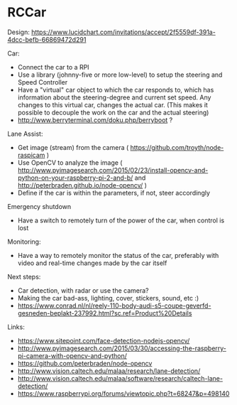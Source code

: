 # RCCar

Design:
https://www.lucidchart.com/invitations/accept/2f5559df-391a-4dcc-befb-66869472d291

Car: 
- Connect the car to a RPI
- Use a library (johnny-five or more low-level) to setup the steering and Speed Controller
- Have a "virtual" car object to which the car responds to, which has information about the steering-degree and current set speed. Any changes to this virtual car, changes the actual car. (This makes it possible to decouple the work on the car and the actual steering)
- http://www.berryterminal.com/doku.php/berryboot ?

Lane Assist:
- Get image (stream) from the camera ( https://github.com/troyth/node-raspicam )
- Use OpenCV to analyze the image ( http://www.pyimagesearch.com/2015/02/23/install-opencv-and-python-on-your-raspberry-pi-2-and-b/ and http://peterbraden.github.io/node-opencv/ )
- Define if the car is within the parameters, if not, steer accordingly

Emergency shutdown
- Have a switch to remotely turn of the power of the car, when control is lost

Monitoring:
- Have a way to remotely monitor the status of the car, preferably with video and real-time changes made by the car itself

Next steps:
- Car detection, with radar or use the camera?
- Making the car bad-ass, lighting, cover, stickers, sound, etc :)
- https://www.conrad.nl/nl/reely-110-body-audi-s5-coupe-geverfd-gesneden-beplakt-237992.html?sc.ref=Product%20Details


Links:

- https://www.sitepoint.com/face-detection-nodejs-opencv/
- http://www.pyimagesearch.com/2015/03/30/accessing-the-raspberry-pi-camera-with-opencv-and-python/
- https://github.com/peterbraden/node-opencv
- http://www.vision.caltech.edu/malaa/research/lane-detection/
- http://www.vision.caltech.edu/malaa/software/research/caltech-lane-detection/
- https://www.raspberrypi.org/forums/viewtopic.php?t=68247&p=498140
